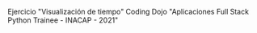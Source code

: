 Ejercicio "Visualización de tiempo" Coding Dojo "Aplicaciones Full Stack Python Trainee - INACAP - 2021"
